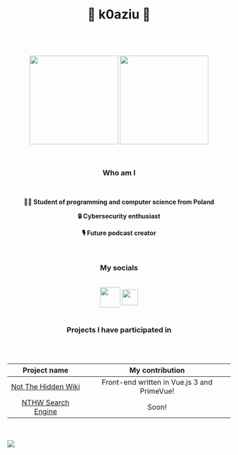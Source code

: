 # <p align="center"> 🌟 k0aziu 🌟 </p>

<br/>
<br/>

<p align="center">
  <img height=200 align="center" src="https://github-readme-stats.vercel.app/api?username=k0aziu&show_icons=true&theme=dark#gh-dark-mode-only&hide=issues,contribs,prs" />
  <img height=200 align="center" src="https://github-readme-stats.vercel.app/api/top-langs?username=k0aziu&card_width=100&theme=dark#gh-dark-mode-only&size_weight=0.5&count_weight=0.5&text_bold=false&hide_title=true" />
<p/>

<br/>

### <p align="center"> Who am I <p/>

<br/>

<div align="center">
  <p><strong>👨‍💻 Student of programming and computer science from Poland</strong></p>
  <p><strong>🔒 Cybersecurity enthusiast</strong></p>
  <p><strong>🎙️ Future podcast creator</strong></p>
</div>

<br/>

### <p align="center"> My socials

<br/>

<div align="center">
  <a href="https://discord.com/users/725816686296432761" target="blank"><img align="center" src="https://raw.githubusercontent.com/rahuldkjain/github-profile-readme-generator/master/src/images/icons/Social/discord.svg" height="46" /></a>
  <a href="https://www.linkedin.com/in/micha%C5%82-kazienko-39abb52aa/" target="blank"><img align="center" src="https://raw.githubusercontent.com/rahuldkjain/github-profile-readme-generator/master/src/images/icons/Social/linked-in-alt.svg" height="36" /></a>
</div>

<br/>

### <p align="center"> Projects I have participated in <p/>

<br/>
<br/>

<div align="center">

| Project name | My contribution |
| :-------: | :-------: |
| [Not The Hidden Wiki](https://notthehiddenwiki.com/) | Front-end written in Vue.js 3 and PrimeVue! |
| [NTHW Search Engine](https://notthehiddenwiki.com/search) | Soon! |

</div>

<br/>
<br/>

<img align="left" src="https://komarev.com/ghpvc/?username=k0aziu" />
